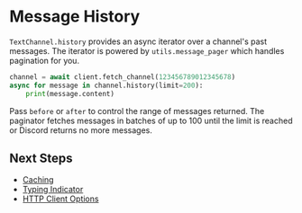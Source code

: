 # Message History

`TextChannel.history` provides an async iterator over a channel's past messages. The iterator is powered by `utils.message_pager` which handles pagination for you.

```python
channel = await client.fetch_channel(123456789012345678)
async for message in channel.history(limit=200):
    print(message.content)
```

Pass `before` or `after` to control the range of messages returned. The paginator fetches messages in batches of up to 100 until the limit is reached or Discord returns no more messages.

## Next Steps

- [Caching](caching.md)
- [Typing Indicator](typing_indicator.md)
- [HTTP Client Options](http_client.md)
